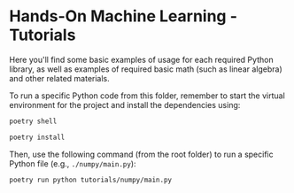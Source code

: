 # Hands-On Machine Learning - Tutorials

Here you'll find some basic examples of usage for each required Python library, as well as examples of required basic math (such as linear algebra) and other related materials.

To run a specific Python code from this folder, remember to start the virtual environment for the project and install the dependencies using:
```bash
poetry shell
```
```bash
poetry install
```
Then, use the following command (from the root folder) to run a specific Python file (e.g., `./numpy/main.py`):
```shell
poetry run python tutorials/numpy/main.py
```
